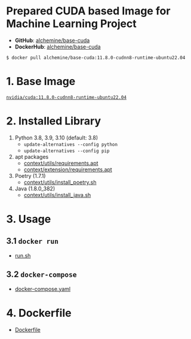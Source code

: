 # Prepared CUDA based Image for Machine Learning Project
- **GitHub**: [alchemine/base-cuda](https://github.com/alchemine/base-cuda)
- **DockerHub**: [alchemine/base-cuda](https://hub.docker.com/repository/docker/alchemine/base-cuda)
```
$ docker pull alchemine/base-cuda:11.8.0-cudnn8-runtime-ubuntu22.04
```


# 1. Base Image
[`nvidia/cuda:11.8.0-cudnn8-runtime-ubuntu22.04`](https://hub.docker.com/r/nvidia/cuda/tags)


# 2. Installed Library
1. Python 3.8, 3.9, 3.10 (default: 3.8)
   - `update-alternatives --config python`
   - `update-alternatives --config pip`
2. apt packages
   - [context/utils/requirements.apt](https://github.com/alchemine/base-cuda/blob/11.8.0-cudnn8-runtime-ubuntu22.04/context/utils/requirements.apt)
   - [context/extension/requirements.apt](https://github.com/alchemine/base-cuda/blob/11.8.0-cudnn8-runtime-ubuntu22.04/context/extension/requirements.apt)
3. Poetry (1.7.1)
   - [context/utils/install_poetry.sh](https://github.com/alchemine/base-cuda/blob/11.8.0-cudnn8-runtime-ubuntu22.04/context/utils/install_poetry.sh) 
4. Java (1.8.0_382)
   - [context/utils/install_java.sh](https://github.com/alchemine/base-cuda/blob/11.8.0-cudnn8-runtime-ubuntu22.04/context/utils/install_java.sh) 


# 3. Usage
## 3.1 `docker run`
- [run.sh](https://github.com/alchemine/base-cuda/blob/11.8.0-cudnn8-runtime-ubuntu22.04/run.sh)

## 3.2 `docker-compose`
- [docker-compose.yaml](https://github.com/alchemine/base-cuda/blob/11.8.0-cudnn8-runtime-ubuntu22.04/docker-compose.yaml)


# 4. Dockerfile
- [Dockerfile](https://github.com/alchemine/base-cuda/blob/11.8.0-cudnn8-runtime-ubuntu22.04/Dockerfile)
